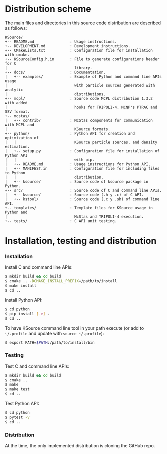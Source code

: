 # Distribution scheme

The main files and directories in this source code distribution are described  as follows:

```
KSource/
+-- README.md                : Usage instructions.
+-- DEVELOPMENT.md           : Development instructions.
+-- CMakeLists.txt           : Configuration file for installation with cmake.
+-- KSourceConfig.h.in       : File to generate configurations header for C
|                              library.
+-- docs/                    : Documentation.
|   +-- examples/            : Example of Python and command line APIs usage
|                              with particle sources generated with analytic
|                              distributions.
+-- mcpl/                    : Source code MCPL distribution 1.3.2 with added
|                              hooks for TRIPOLI-4, MCNP's PTRAC and SSV format.
+-- mcstas/                   
|   +-- contrib/             : McStas components for communication with MCPL and
|                              KSource formats.
+-- python/                  : Python API for creation and optimization of
|   |                          KSource particle sources, and density estimation.
|   +-- setup.py             : Configuration file for installation of Python API
|   |                          with pip.
|   +-- README.md            : Usage instructions for Python API.
|   +-- MANIFEST.in          : Configuration file for including files to Python
|   |                          distribution.
|   +-- ksource/             : Source code of ksource package in Python.
+-- src/                     : Source code of C and command line APIs.
|   +-- ksource/             : Source code (.h y .c) of C API.
|   +-- kstool/              : Source code (.c y .sh) of command line API.
+-- templates/               : Template files for KSource usage in Python and
|                              McStas and TRIPOLI-4 execution.
+-- tests/                   : C API unit testing.
```

# Installation, testing and distribution

### Installation

Install C and command line APIs:
```bash
$ mkdir build && cd build
$ cmake .. -DCMAKE_INSTALL_PREFIX=/path/to/install
$ make install
$ cd ..
```
Install Python API:
```bash
$ cd python
$ pip install [-e] .
$ cd ..
```
To have KSource command line tool in your path execute (or add to `~/.profile` and update with `source ~/.profile`):
```bash
$ export PATH=$PATH:/path/to/install/bin
```

### Testing

Test C and command line APIs:
```bash
$ mkdir build && cd build
$ cmake ..
$ make
$ make test
$ cd ..
```
Test Python API:
```bash
$ cd python
$ pytest -v
$ cd ..
```

### Distribution

At the time, the only implemented distribution is cloning the GitHub repo.